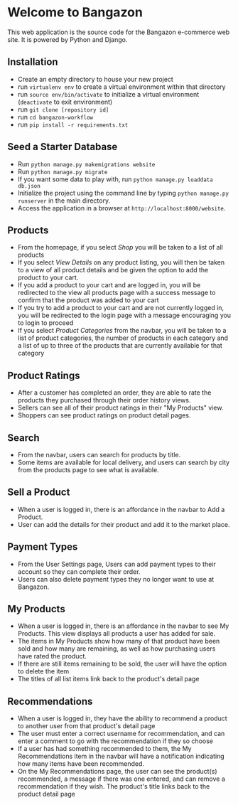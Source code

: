 # Welcome to Bangazon

This web application is the source code for the Bangazon e-commerce web site. It is powered by Python and Django.

## Installation
- Create an empty directory to house your new project
- run `virtualenv env` to create a virtual environment within that directory
- run `source env/bin/activate` to initialize a virtual environment (`deactivate` to exit environment)
- run `git clone [repository id]`
- run `cd bangazon-workflow`
- run `pip install -r requirements.txt`

## Seed a Starter Database
- Run `python manage.py makemigrations website`
- Run `python manage.py migrate`
- If you want some data to play with, run `python manage.py loaddata db.json`
- Initialize the project using the command line by typing `python manage.py runserver` in the main directory.
- Access the application in a browser at `http://localhost:8000/website`.

## Products
- From the homepage, if you select <em>Shop</em> you will be taken to a list of all products
- If you select <em>View Details</em> on any product listing, you will then be taken to a view of all product details and be given the option to add the product to your cart.
- If you add a product to your cart and are logged in, you will be redirected to the view all products page with a success message to confirm that the product was added to your cart
- If you try to add a product to your cart and are not currently logged in, you will be redirected to the login page with a message encouraging you to login to proceed
- If you select <em>Product Categories</em> from the navbar, you will be taken to a list of product categories, the number of products in each category and a list of up to three of the products that are currently available for that category

## Product Ratings
- After a customer has completed an order, they are able to rate the products they purchased through their order history views.
- Sellers can see all of their product ratings in their "My Products" view.
- Shoppers can see product ratings on product detail pages.

## Search
- From the navbar, users can search for products by title.
- Some items are available for local delivery, and users can search by city from the products page to see what is available.

## Sell a Product
- When a user is logged in, there is an affordance in the navbar to Add a Product.
- User can add the details for their product and add it to the market place.

## Payment Types
- From the User Settings page, Users can add payment types to their account so they can complete their order.
- Users can also delete payment types they no longer want to use at Bangazon.

## My Products
- When a user is logged in, there is an affordance in the navbar to see My Products. This view displays all products a user has added for sale.
- The items in My Products show how many of that product have been sold and how many are remaining, as well as how purchasing users have rated the product.
- If there are still items remaining to be sold, the user will have the option to delete the item
- The titles of all list items link back to the product's detail page

## Recommendations
- When a user is logged in, they have the ability to recommend a product to another user from that product's detail page
- The user must enter a correct username for recommendation, and can enter a comment to go with the recommendation if they so choose
- If a user has had something recommended to them, the My Recommendations item in the navbar will have a notification indicating how many items have been recommended.
- On the My Recommendations page, the user can see the product(s) recommended, a message if there was one entered, and can remove a recommendation if they wish. The product's title links back to the product detail page